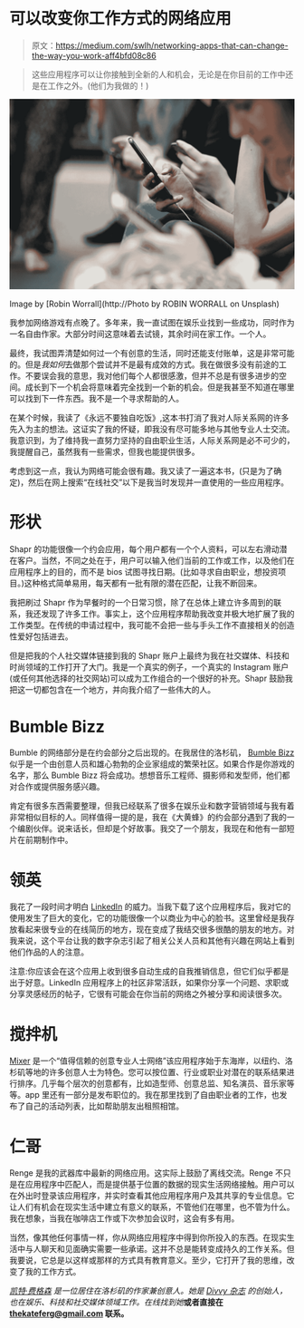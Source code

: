 # 可以改变你工作方式的网络应用

> 原文：<https://medium.com/swlh/networking-apps-that-can-change-the-way-you-work-aff4bfd08c86>

> 这些应用程序可以让你接触到全新的人和机会，无论是在你目前的工作中还是在工作之外。(他们为我做的！)

![](img/a4664114240ecadf2f067f5a86eb8678.png)

Image by [Robin Worrall](http://Photo by ROBIN WORRALL on Unsplash)

我参加网络游戏有点晚了。多年来，我一直试图在娱乐业找到一些成功，同时作为一名自由作家。大部分时间这意味着去试镜，其余时间在家工作。一个人。

最终，我试图弄清楚如何过一个有创意的生活，同时还能支付账单，这是非常可能的。但是*我如何*去做那个尝试并不是最有成效的方式。我在做很多没有前途的工作。不要误会我的意思，我对他们每个人都很感激，但并不总是有很多进步的空间。成长到下一个机会将意味着完全找到一个新的机会。但是我甚至不知道在哪里可以找到下一件东西。我不是一个寻求帮助的人。

在某个时候，我读了《永远不要独自吃饭》,这本书打消了我对人际关系网的许多先入为主的想法。这证实了我的怀疑，即我没有尽可能多地与其他专业人士交流。我意识到，为了维持我一直努力坚持的自由职业生活，人际关系网是必不可少的，我提醒自己，虽然我有一些需求，但我也能提供很多。

考虑到这一点，我认为网络可能会很有趣。我又读了一遍这本书，(只是为了确定)，然后在网上搜索“在线社交”以下是我当时发现并一直使用的一些应用程序。

# **形状**

Shapr 的功能很像一个约会应用，每个用户都有一个个人资料，可以左右滑动潜在客户。当然，不同之处在于，用户可以输入他们当前的工作或工作，以及他们在应用程序上的目的，而不是 bios 试图寻找日期。(比如寻求自由职业，想投资项目。)这种格式简单易用，每天都有一批有限的潜在匹配，让我不断回来。

我把刷过 Shapr 作为早餐时的一个日常习惯，除了在总体上建立许多周到的联系，我还发现了许多工作。事实上，这个应用程序帮助我改变并极大地扩展了我的工作类型。在传统的申请过程中，我可能不会把一些与手头工作不直接相关的创造性爱好包括进去。

但是把我的个人社交媒体链接到我的 Shapr 账户上最终为我在社交媒体、科技和时尚领域的工作打开了大门。我是一个真实的例子，一个真实的 Instagram 账户(或任何其他选择的社交网站)可以成为工作组合的一个很好的补充。Shapr 鼓励我把这一切都包含在一个地方，并向我介绍了一些伟大的人。

# **Bumble Bizz**

Bumble 的网络部分是在约会部分之后出现的。在我居住的洛杉矶， [Bumble Bizz](https://bumble.com/bizz) 似乎是一个由创意人员和雄心勃勃的企业家组成的繁荣社区。如果合作是你游戏的名字，那么 Bumble Bizz 将会成功。想想音乐工程师、摄影师和发型师，他们都对合作或提供服务感兴趣。

肯定有很多东西需要整理，但我已经联系了很多在娱乐业和数字营销领域与我有着非常相似目标的人。同样值得一提的是，我在《大黄蜂》的约会部分遇到了我的一个编剧伙伴。说来话长，但却是个好故事。我交了一个朋友，我现在和他有一部短片在前期制作中。

# **领英**

我花了一段时间才明白 [LinkedIn](https://www.linkedin.com/) 的威力。当我下载了这个应用程序后，我对它的使用发生了巨大的变化，它的功能很像一个以商业为中心的脸书。这里曾经是我存放看起来很专业的在线简历的地方，现在变成了我结交很多很酷的朋友的地方。对我来说，这个平台让我的数字杂志引起了相关公关人员和其他有兴趣在网站上看到他们作品的人的注意。

注意:你应该会在这个应用上收到很多自动生成的自我推销信息，但它们似乎都是出于好意。LinkedIn 应用程序上的社区非常活跃，如果你分享一个问题、求职或分享灵感经历的帖子，它很有可能会在你当前的网络之外被分享和阅读很多次。

# **搅拌机**

[Mixer](https://www.mixer.app/) 是一个“值得信赖的创意专业人士网络”该应用程序始于东海岸，以纽约、洛杉矶等地的许多创意人士为特色。您可以按位置、行业或职业对潜在的联系结果进行排序。几乎每个层次的创意都有，比如造型师、创意总监、知名演员、音乐家等等。app 里还有一部分是发布职位的。我在那里找到了自由职业者的工作，也发布了自己的活动列表，比如帮助朋友出租照相馆。

# **仁哥**

Renge 是我的武器库中最新的网络应用。这实际上鼓励了离线交流。Renge 不只是在应用程序中匹配人，而是提供基于位置的数据的现实生活网络接触。用户可以在外出时登录该应用程序，并实时查看其他应用程序用户及其共享的专业信息。它让人们有机会在现实生活中建立有意义的联系，不管他们在哪里，也不管为什么。我在想象，当我在咖啡店工作或下次参加会议时，这会有多有用。

当然，像其他任何事情一样，你从网络应用程序中得到你所投入的东西。在现实生活中与人聊天和见面确实需要一些承诺。这并不总是能转变成持久的工作关系。但我要说，它总是以这样或那样的方式具有教育意义。至少，它打开了我的思维，改变了我的工作方式。

[*凯特·费格森*](http://www.thekateferg.com) *是一位居住在洛杉矶的作家兼创意人。她是* [*Divvy 杂志*](http://www.divvymag.com) *的创始人，也在娱乐、科技和社交媒体领域工作。在线找到她*[](https://www.instagram.com/kateferg/)**或者直接在 thekateferg@gmail.com 联系。**